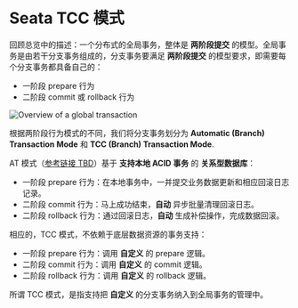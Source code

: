 # Seata TCC 模式

回顾总览中的描述：一个分布式的全局事务，整体是 **两阶段提交** 的模型。全局事务是由若干分支事务组成的，分支事务要满足 **两阶段提交** 的模型要求，即需要每个分支事务都具备自己的：

- 一阶段 prepare 行为
- 二阶段 commit 或 rollback 行为

![Overview of a global transaction](https://upload-images.jianshu.io/upload_images/4420767-e48f0284a037d1df.png?imageMogr2/auto-orient/strip%7CimageView2/2/w/1240)

根据两阶段行为模式的不同，我们将分支事务划分为 **Automatic (Branch) Transaction Mode** 和 **TCC (Branch) Transaction Mode**.

AT 模式（[参考链接 TBD]()）基于 **支持本地 ACID 事务** 的 **关系型数据库**：

- 一阶段 prepare 行为：在本地事务中，一并提交业务数据更新和相应回滚日志记录。
- 二阶段 commit 行为：马上成功结束，**自动** 异步批量清理回滚日志。
- 二阶段 rollback 行为：通过回滚日志，**自动** 生成补偿操作，完成数据回滚。

相应的，TCC 模式，不依赖于底层数据资源的事务支持：

- 一阶段 prepare 行为：调用 **自定义** 的 prepare 逻辑。
- 二阶段 commit 行为：调用 **自定义** 的 commit 逻辑。
- 二阶段 rollback 行为：调用 **自定义** 的 rollback 逻辑。

所谓 TCC 模式，是指支持把 **自定义** 的分支事务纳入到全局事务的管理中。


